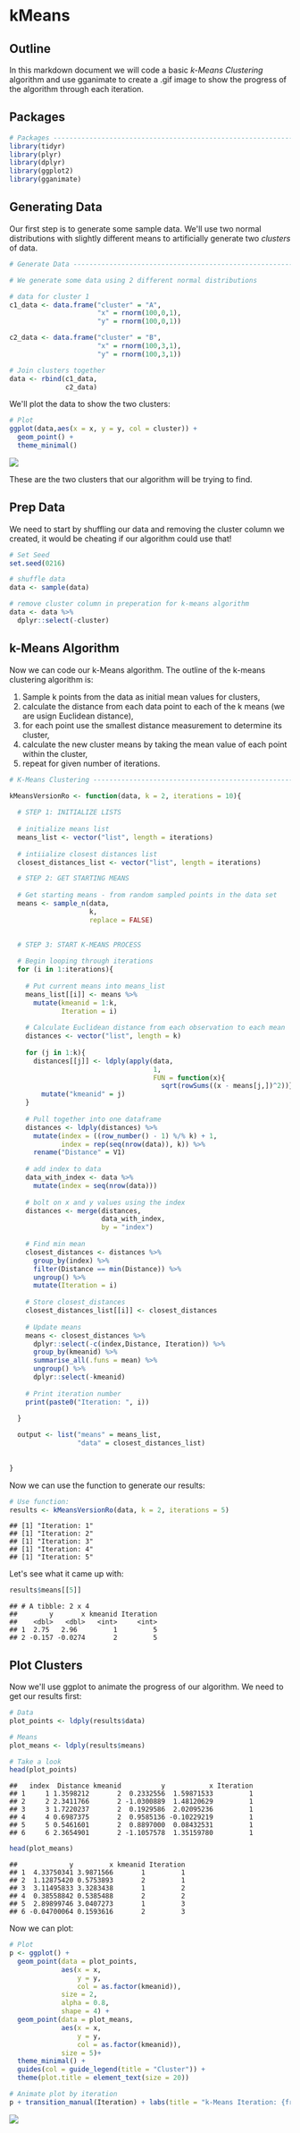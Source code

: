 kMeans
================

Outline
-------

In this markdown document we will code a basic *k-Means Clustering* algorithm and use gganimate to create a .gif image to show the progress of the algorithm through each iteration.

Packages
--------

``` r
# Packages ----------------------------------------------------------------
library(tidyr)
library(plyr)
library(dplyr)
library(ggplot2)
library(gganimate)
```

Generating Data
---------------

Our first step is to generate some sample data. We'll use two normal distributions with slightly different means to artificially generate two *clusters* of data.

``` r
# Generate Data -----------------------------------------------------------

# We generate some data using 2 different normal distributions

# data for cluster 1
c1_data <- data.frame("cluster" = "A",
                      "x" = rnorm(100,0,1),
                      "y" = rnorm(100,0,1))

c2_data <- data.frame("cluster" = "B",
                      "x" = rnorm(100,3,1),
                      "y" = rnorm(100,3,1))

# Join clusters together
data <- rbind(c1_data,
              c2_data)
```

We'll plot the data to show the two clusters:

``` r
# Plot
ggplot(data,aes(x = x, y = y, col = cluster)) +
  geom_point() +
  theme_minimal()
```

![](kMeansMD_files/figure-markdown_github/unnamed-chunk-3-1.png)

These are the two clusters that our algorithm will be trying to find.

Prep Data
---------

We need to start by shuffling our data and removing the cluster column we created, it would be cheating if our algorithm could use that!

``` r
# Set Seed
set.seed(0216)

# shuffle data
data <- sample(data)

# remove cluster column in preperation for k-means algorithm
data <- data %>%
  dplyr::select(-cluster)
```

k-Means Algorithm
-----------------

Now we can code our k-Means algorithm. The outline of the k-means clustering algorithm is:

1.  Sample k points from the data as initial mean values for clusters,
2.  calculate the distance from each data point to each of the k means (we are usign Euclidean distance),
3.  for each point use the smallest distance measurement to determine its cluster,
4.  calculate the new cluster means by taking the mean value of each point within the cluster,
5.  repeat for given number of iterations.

``` r
# K-Means Clustering ------------------------------------------------------

kMeansVersionRo <- function(data, k = 2, iterations = 10){
  
  # STEP 1: INITIALIZE LISTS
  
  # initialize means list
  means_list <- vector("list", length = iterations)
  
  # intiialize closest distances list
  closest_distances_list <- vector("list", length = iterations)

  # STEP 2: GET STARTING MEANS
  
  # Get starting means - from random sampled points in the data set
  means <- sample_n(data,
                    k,
                    replace = FALSE)

  
  # STEP 3: START K-MEANS PROCESS
  
  # Begin looping through iterations
  for (i in 1:iterations){
  
    # Put current means into means_list
    means_list[[i]] <- means %>%
      mutate(kmeanid = 1:k,
             Iteration = i)
    
    # Calculate Euclidean distance from each observation to each mean
    distances <- vector("list", length = k)
    
    for (j in 1:k){
      distances[[j]] <- ldply(apply(data,
                                    1,
                                    FUN = function(x){
                                      sqrt(rowSums((x - means[j,])^2))})) %>%
        mutate("kmeanid" = j)
    }
    
    # Pull together into one dataframe
    distances <- ldply(distances) %>%
      mutate(index = ((row_number() - 1) %/% k) + 1,
             index = rep(seq(nrow(data)), k)) %>%
      rename("Distance" = V1)
    
    # add index to data
    data_with_index <- data %>%
      mutate(index = seq(nrow(data)))
    
    # bolt on x and y values using the index
    distances <- merge(distances,
                       data_with_index,
                       by = "index")
    
    # Find min mean
    closest_distances <- distances %>%
      group_by(index) %>%
      filter(Distance == min(Distance)) %>%
      ungroup() %>%
      mutate(Iteration = i)
    
    # Store closest_distances
    closest_distances_list[[i]] <- closest_distances
    
    # Update means
    means <- closest_distances %>%
      dplyr::select(-c(index,Distance, Iteration)) %>%
      group_by(kmeanid) %>%
      summarise_all(.funs = mean) %>%
      ungroup() %>%
      dplyr::select(-kmeanid)
    
    # Print iteration number
    print(paste0("Iteration: ", i))

  }
  
  output <- list("means" = means_list,
                 "data" = closest_distances_list)
  
  
}
```

Now we can use the function to generate our results:

``` r
# Use function:
results <- kMeansVersionRo(data, k = 2, iterations = 5)
```

    ## [1] "Iteration: 1"
    ## [1] "Iteration: 2"
    ## [1] "Iteration: 3"
    ## [1] "Iteration: 4"
    ## [1] "Iteration: 5"

Let's see what it came up with:

``` r
results$means[[5]]
```

    ## # A tibble: 2 x 4
    ##        y       x kmeanid Iteration
    ##    <dbl>   <dbl>   <int>     <int>
    ## 1  2.75   2.96         1         5
    ## 2 -0.157 -0.0274       2         5

Plot Clusters
-------------

Now we'll use ggplot to animate the progress of our algorithm. We need to get our results first:

``` r
# Data
plot_points <- ldply(results$data)

# Means
plot_means <- ldply(results$means)

# Take a look
head(plot_points)
```

    ##   index  Distance kmeanid          y           x Iteration
    ## 1     1 1.3598212       2  0.2332556  1.59871533         1
    ## 2     2 2.3411766       2 -1.0300889  1.48120629         1
    ## 3     3 1.7220237       2  0.1929586  2.02095236         1
    ## 4     4 0.6987375       2  0.9585136 -0.10229219         1
    ## 5     5 0.5461601       2  0.8897000  0.08432531         1
    ## 6     6 2.3654901       2 -1.1057578  1.35159780         1

``` r
head(plot_means)
```

    ##             y         x kmeanid Iteration
    ## 1  4.33750341 3.9871566       1         1
    ## 2  1.12875420 0.5753893       2         1
    ## 3  3.11495833 3.3283438       1         2
    ## 4  0.38558842 0.5385488       2         2
    ## 5  2.89899746 3.0407273       1         3
    ## 6 -0.04700064 0.1593616       2         3

Now we can plot:

``` r
# Plot
p <- ggplot() +
  geom_point(data = plot_points,
             aes(x = x,
                 y = y,
                 col = as.factor(kmeanid)),
             size = 2,
             alpha = 0.8,
             shape = 4) +
  geom_point(data = plot_means,
             aes(x = x,
                 y = y,
                 col = as.factor(kmeanid)),
             size = 5)+
  theme_minimal() +
  guides(col = guide_legend(title = "Cluster")) +
  theme(plot.title = element_text(size = 20))

# Animate plot by iteration
p + transition_manual(Iteration) + labs(title = "k-Means Iteration: {frame}")
```

![](kMeansMD_files/figure-markdown_github/unnamed-chunk-9-1.gif)
